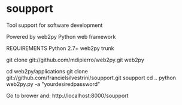 soupport
========

Tool support for software development


Powered by web2py Python web framework

REQUIREMENTS
Python 2.7+
web2py trunk

git clone git://github.com/mdipierro/web2py.git web2py

cd web2py/applications
git clone git://github.com/francielsilvestrini/soupport.git soupport
cd ..
python web2py.py -a "yourdesiredpassword"

Go to brower and:
http://localhost:8000/soupport
